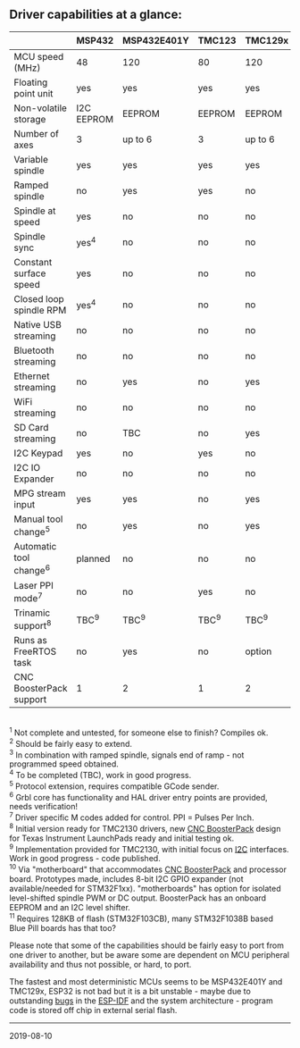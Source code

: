 ## Driver capabilities at a glance:


|                         | MSP432   | MSP432E401Y |TMC123  | TMC129x | MSP430F5529 | PSoC&nbsp;5 | ESP32 | SAMD21 | LPC1769<sup>1</sup> | STM32F1xx<sup>11</sup> | SAM3X8E |
|-------------------------|----------|-------------|--------|---------|-------------|--------|-------|-------|---------|---------|---------|
| MCU speed \(MHz\)       | 48       | 120         | 80     | 120     | 25 \(16 bit\) | 80     | 2x240 | 48    | 120     | 72      | 84      |
| Floating point unit     | yes      | yes         | yes    | yes     | no          | no     | yes   | no    | no      | no      | no      |
| Non-volatile storage    | I2C EEPROM | EEPROM      | EEPROM | EEPROM  | I2C EEPROM | EEPROM | Flash/I2C EEPROM | Flash/I2C EEPROM | Flash/I2C EEPROM   | Flash/I2C EEPROM   | Flash |
| Number of axes          | 3        | up to 6     | 3      | up to 6 | 3           | 3<sup>2</sup>      | 3    | 3    | 3       | up to 6 | up to 6 |
| Variable spindle        | yes      | yes         | yes    | yes     | yes         | yes    | yes   | yes   | yes     | no      | yes     |
| Ramped spindle          | no       | yes         | yes    | no      | no          | no     | yes   | no    | no      | no      | no      |
| Spindle at speed        | yes      | no          | no     | no      | no          | no     | yes<sup>3</sup>  | no    | no      | no      | no      |
| Spindle sync            | yes<sup>4</sup>      | no          |no     | no      | no          | no     | no    | no    | no      | no      | no      |
| Constant surface speed  | yes      | no          | no     | no      | no          | no     | no    | no    | no      | no      | no      |
| Closed loop spindle RPM | yes<sup>4</sup>      | no          | no     | no      | no          | no     | no    | no    | no      | no      | no      |
| Native USB streaming    | no       | no          | no     | no      | no          | no     | no    | yes   | yes?    | yes     | TBC     |
| Bluetooth streaming     | no       | no          | no     | no      | no          | no     | yes   | no    | no      | no      | no      |
| Ethernet streaming      | no       | yes         | no     | yes     | no          | no     | no    | no    | no      | no      | no      |
| WiFi streaming          | no       | no          | no     | no      | no          | no     | yes   | no    | no      | no      | no      |
| SD Card streaming       | no       | TBC         | no     | yes     | no          | no     | yes   | yes   | yes     | yes     | no      |
| I2C Keypad              | yes      | no          | yes    | no      | no          | yes    | yes   | yes   | no      | yes     | no      |
| I2C IO Expander         | no       | no          | no     | no      | no          | no     | yes    | yes   | no      | no      | no      |
| MPG stream input        | yes      | yes         | no     | yes     | no          | no     | no    | no    | no      | no      | no      |
| Manual tool change<sup>5</sup>      | no          | yes      | no     | yes     | no          | no     | yes   | yes   | no      | no      | yes     |
| Automatic tool change<sup>6</sup>    | planned| no          | no     | no      | no          | no     | no    | no    | no      | no      | no      |
| Laser PPI mode<sup>7</sup>           | no     | no          | yes    | no      | no          | no     | no    | no    | no      | no      | no      |
| Trinamic support<sup>8</sup>         | TBC<sup>9</sup>    | TBC<sup>9</sup>         | TBC<sup>9</sup>    | TBC<sup>9</sup>     | no          | no     | TBC<sup>9</sup>   | TBC<sup>9</sup>  | no      | TBC<sup>9</sup>    | no      |
| Runs as FreeRTOS task   | no       | yes         | no     | option  | no          | no     | yes   | no    | no      | no      | no      |
| CNC BoosterPack support | 1        | 2           | 1      | 2       | 1           | no     | yes<sup>10</sup>   | yes<sup>10</sup>  | no      | yes<sup>10</sup>     | no      |

<br><sup>1</sup> Not complete and untested, for someone else to finish? Compiles ok.
<br><sup>2</sup> Should be fairly easy to extend.
<br><sup>3</sup> In combination with ramped spindle, signals end of ramp - not programmed speed obtained.
<br><sup>4</sup> To be completed \(TBC\), work in good progress.
<br><sup>5</sup> Protocol extension, requires compatible GCode sender.
<br><sup>6</sup> Grbl core has functionality and HAL driver entry points are provided, needs verification!
<br><sup>7</sup> Driver specific M codes added for control. PPI = Pulses Per Inch.
<br><sup>8</sup> Initial version ready for TMC2130 drivers, new [CNC BoosterPack](https://github.com/terjeio/CNC_Boosterpack) design for Texas Instrument LaunchPads ready and initial testing ok.
<br><sup>9</sup> Implementation provided for TMC2130, with initial focus on [I2C](https://github.com/terjeio/Trinamic_TMC2130_I2C_SPI_Bridge) interfaces. Work in good progress - code published.
<br><sup>10</sup> Via "motherboard" that accommodates [CNC BoosterPack](https://github.com/terjeio/CNC_Boosterpack) and processor board. Prototypes made, includes 8-bit I2C GPIO expander \(not available/needed for STM32F1xx\). "motherboards" has option for isolated level-shifted spindle PWM or DC output.  BoosterPack has an onboard EEPROM and an I2C level shifter.
<br><sup>11</sup> Requires 128KB of flash \(STM32F103CB\), many STM32F1038B based Blue Pill boards has that too?

Please note that some of the capabilities should be fairly easy to port from one driver to another, but be aware some are dependent on MCU peripheral availability and thus not possible, or hard, to port.

The fastest and most deterministic MCUs seems to be MSP432E401Y and TMC129x, ESP32 is not bad but it is a bit unstable - maybe due to outstanding [bugs](https://github.com/espressif/esp-idf/issues) in the [ESP-IDF](https://github.com/espressif/esp-idf) and the system architecture - program code is stored off chip in external serial flash.

---
2019-08-10
